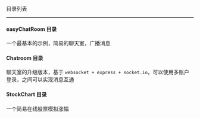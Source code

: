 目录列表

----

#### easyChatRoom 目录

一个最基本的示例，简易的聊天室，广播消息


#### Chatroom 目录

聊天室的升级版本，基于 `websocket + express + socket.io`，可以使用多账户登录，之间可以实现消息互通


#### StockChart 目录

一个简易在线股票模拟涨幅